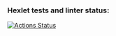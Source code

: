 ### Hexlet tests and linter status:
[![Actions Status](https://github.com/IgnatusMadeus/ansible-deploy-project-76/actions/workflows/hexlet-check.yml/badge.svg)](https://github.com/IgnatusMadeus/ansible-deploy-project-76/actions)